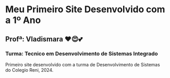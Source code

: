 # Meu Primeiro Site Desenvolvido com a 1º Ano
## Profª: Vladismara ❤️😍💕
### Turma: Tecnico em Desenvolvimento de Sistemas Integrado
Primeiro site desenvolvido com a turma de Desenvolvimento de Sistemas do Colegio Reni, 2024.
